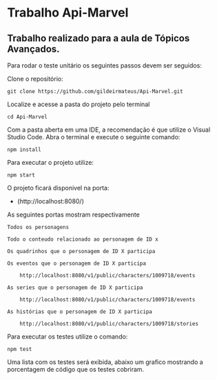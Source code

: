 <h1>Trabalho Api-Marvel</h1>

<h2>Trabalho realizado para a aula de Tópicos Avançados.</h2>

Para rodar o teste unitário os seguintes passos devem ser seguidos:

Clone o repositório:

    git clone https://github.com/gildeirmateus/Api-Marvel.git

Localize e acesse a pasta do projeto pelo terminal

    cd Api-Marvel

Com a pasta aberta em uma IDE, a recomendação é que utilize o Visual Studio Code. Abra o terminal e execute o seguinte comando:

    npm install

Para executar o projeto utilize:

    npm start

O projeto ficará disponivel na porta:

- (http://localhost:8080/)

    

As seguintes portas mostram respectivamente

    Todos os personagens
<p><a href="http://localhost:8080/v1/public/characters/"></a></p>

        

    Todo o conteudo relacionado ao personagem de ID x
<a href="http://localhost:8080/v1/public/characters"></a>
<p></p>        
    
    Os quadrinhos que o personagem de ID X participa
<a href="http://localhost:8080/v1/public/characters/1009718/comics"></a>
<p></p>        

    Os eventos que o personagem de ID X participa

        http://localhost:8080/v1/public/characters/1009718/events

    As series que o personagem de ID X participa
    
        http://localhost:8080/v1/public/characters/1009718/events

    As histórias que o personagem de ID X participa

        http://localhost:8080/v1/public/characters/1009718/stories


Para executar os testes utilize o comando:

    npm test

Uma lista com os testes será exibida, abaixo um grafico mostrando a porcentagem de código que os testes cobriram.


    




